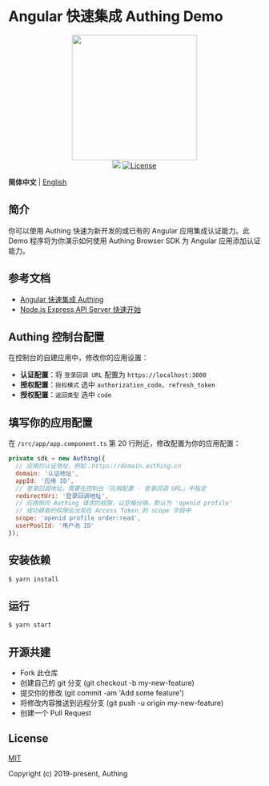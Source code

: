 # Angular 快速集成 Authing Demo

<div align=center>
  <img width="250" src="https://files.authing.co/authing-console/authing-logo-new-20210924.svg" />
</div>

<div align=center>
  <a href="https://forum.authing.cn/" target="_blank"><img src="https://img.shields.io/badge/chat-forum-blue" /></a>
  <a href="https://opensource.org/licenses/MIT" target="_blank"><img src="https://img.shields.io/badge/License-MIT-success" alt="License"></a>
</div>

**简体中文** | [English](./README.md)

## 简介

你可以使用 Authing 快速为新开发的或已有的 Angular 应用集成认证能力。此 Demo 程序将为你演示如何使用 Authing Browser SDK 为 Angular 应用添加认证能力。

## 参考文档

- [Angular 快速集成 Authing](https://docs.authing.cn/v2/quickstarts/spa/angular.html)
- [Node.js Express API Server 快速开始](https://docs.authing.cn/v2/quickstarts/apiServer/nodeJsExpress/)

## Authing 控制台配置

在控制台的自建应用中，修改你的应用设置：

- **认证配置**：将 `登录回调 URL` 配置为 `https://localhost:3000`
- **授权配置**：`授权模式` 选中 `authorization_code`、`refresh_token`
- **授权配置**：`返回类型` 选中 `code`


## 填写你的应用配置

在 `/src/app/app.component.ts` 第 20 行附近，修改配置为你的应用配置：

```js
private sdk = new Authing({
  // 应用的认证地址，例如：https://domain.authing.cn
  domain: '认证地址',
  appId: '应用 ID',
  // 登录回调地址，需要在控制台『应用配置 - 登录回调 URL』中指定
  redirectUri: '登录回调地址',
  // 应用侧向 Authing 请求的权限，以空格分隔，默认为 'openid profile'
  // 成功获取的权限会出现在 Access Token 的 scope 字段中
  scope: 'openid profile order:read',
  userPoolId: '用户池 ID'
});
```


## 安装依赖

```bash
$ yarn install
```


## 运行

```bash
$ yarn start
```

## 开源共建

- Fork 此仓库
- 创建自己的 git 分支 (git checkout -b my-new-feature)
- 提交你的修改 (git commit -am 'Add some feature')
- 将修改内容推送到远程分支 (git push -u origin my-new-feature)
- 创建一个 Pull Request

## License

[MIT](https://opensource.org/licenses/MIT)

Copyright (c) 2019-present, Authing
